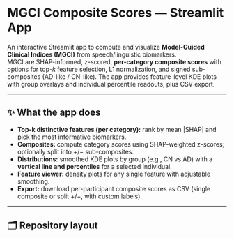 # MGCI Composite Scores — Streamlit App

An interactive Streamlit app to compute and visualize **Model-Guided Clinical Indices (MGCI)** from speech/linguistic biomarkers.  
MGCI are SHAP-informed, z-scored, **per-category composite scores** with options for top-_k_ feature selection, L1 normalization, and signed sub-composites (AD-like / CN-like). The app provides feature-level KDE plots with group overlays and individual percentile readouts, plus CSV export.

---

## ✨ What the app does

- **Top-k distinctive features (per category):** rank by mean |SHAP| and pick the most informative biomarkers.
- **Composites:** compute category scores using SHAP-weighted z-scores; optionally split into +/− sub-composites.
- **Distributions:** smoothed KDE plots by group (e.g., CN vs AD) with a **vertical line and percentiles** for a selected individual.
- **Feature viewer:** density plots for any single feature with adjustable smoothing.
- **Export:** download per-participant composite scores as CSV (single composite or split +/−, with custom labels).

---

## 🗂️ Repository layout

